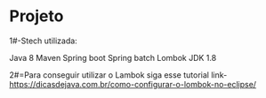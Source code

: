 # Projeto

1#-Stech utilizada:

Java 8
Maven
Spring boot
Spring batch
Lombok
JDK 1.8

2#=Para conseguir utilizar o Lambok siga esse tutorial
  link-https://dicasdejava.com.br/como-configurar-o-lombok-no-eclipse/
